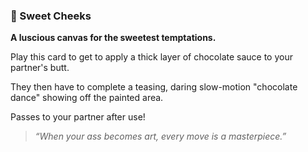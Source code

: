 ### 🍑 Sweet Cheeks
**A luscious canvas for the sweetest temptations.**

Play this card to get to apply a thick layer of chocolate sauce to your partner's butt.

They then have to complete a teasing, daring slow-motion "chocolate dance" showing off the painted area.

Passes to your partner after use!

> *“When your ass becomes art, every move is a masterpiece.”*
